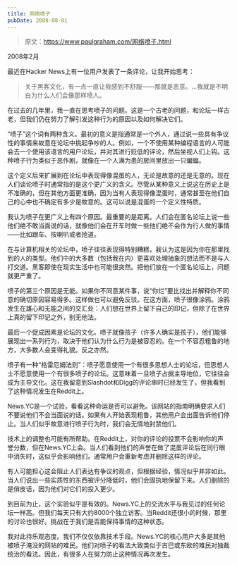 ```yaml
---
title: 网络喷子
pubDate: 2008-08-01
---
```


> 原文：https://www.paulgraham.com/网络喷子.html 

            
2008年2月

最近在Hacker News上有一位用户发表了一条评论，让我开始思考：

> 关于黑客文化，有一点一直让我感到不舒服——那就是恶意。...我就是不明白为什么人们会像那样喷人。

在过去的几年里，我一直在思考喷子的问题。这是一个古老的问题，和论坛一样古老，但我们仍在努力了解引发这种行为的原因以及如何解决它们。

“喷子”这个词有两种含义。最初的意义是指通常是一个外人，通过说一些具有争议性的事情来故意在论坛中挑起争吵的人。例如，一个不使用某种编程语言的人可能会去一个使用该语言的用户论坛，并对其进行贬低的评论，然后坐视人们上钩。这种喷子行为类似于恶作剧，就像在一个人满为患的房间里放出一只蝙蝠。

这个定义后来扩展到在论坛中表现得像混蛋的人，无论是故意的还是无意的。现在人们谈论喷子时通常指的是这个更广义的含义。尽管从某种意义上说这在历史上是不准确的，但在其他方面更准确，因为当有人表现得像混蛋时，通常甚至在他们自己的心中也不确定有多少是故意的。这可以说是混蛋的一个定义性特质。

我认为喷子在更广义上有四个原因。最重要的是距离。人们会在匿名论坛上说一些他们绝不敢当面说的话，就像他们会在开车时做一些他们绝不会作为行人做的事情——比如跟车、按喇叭或者抢道。

在与计算机相关的论坛中，喷子往往表现得特别糟糕，我认为这是因为你在那里找到的人的类型。他们中的大多数（包括我在内）更喜欢处理抽象的想法而不是与人打交道。黑客即使在现实生活中也可能很突然。把他们放在一个匿名论坛上，问题就更严重了。

喷子的第三个原因是无能。如果你不同意某件事，说“你烂”要比找出并解释你不同意的确切原因容易得多。这样做也可以避免反驳。在这方面，喷子很像涂鸦。涂鸦发生在雄心和无能之间的交汇处：人们想在世界上留下自己的印记，但除了在世界上真的留下印记之外，别无他法。

最后一个促成因素是论坛的文化。喷子就像孩子（许多人确实是孩子），他们能够展现出一系列行为，取决于他们认为什么行为是被容忍的。在一个不容忍粗鲁的地方，大多数人会变得礼貌。反之亦然。

喷子有一种“格雷厄姆法则”：喷子愿意使用一个有很多思想人士的论坛，但思想人士不愿意使用一个有很多喷子的论坛。这意味着一旦喷子占据主导地位，它往往会成为主导文化。这在我留意到Slashdot和Digg的评论串时已经发生了，但我看到了这种情况发生在Reddit上。

News.YC是一个试验，看看这种命运是否可以避免。该网站的指南明确要求人们不要说他们不会当面说的话。如果有人开始表现粗鲁，其他用户会出面告诉他们停止。当人们似乎故意进行喷子行为时，我们会无情地封禁他们。

技术上的调整也可能有所帮助。在Reddit上，对你的评论的投票不会影响你的声誉分数，但在News.YC上会。当人们看到他们的声誉在做了混蛋评论后在同行眼中消失时，这似乎会影响他们。通常用户会重新考虑并删除这样的评论。

有人可能担心这会阻止人们表达有争议的观点，但根据经验，情况似乎并非如此。当人们说出一些实质性的东西被评分降低时，他们会固执地保留下来。人们删除的是俏皮话，因为他们对它们的投入更少。

到目前为止，这个实验似乎是有效的。News.YC上的交流水平与我见过的任何论坛一样高。但我们每天只有大约8000个独立访客。当Reddit还很小的时候，那里的讨论也很好。挑战在于我们是否能保持事情的这种状态。

我对此持乐观态度。我们不仅仅依靠技术手段。News.YC的核心用户大多是其他被喷子淹没的网站的难民。他们对喷子的看法大致类似于古巴或东欧的难民对独裁统治的看法。因此，有很多人在努力防止这种情况再次发生。
